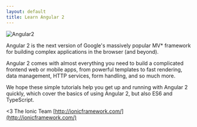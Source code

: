 ```yaml
---
layout: default
title: Learn Angular 2
---
```


![Angular2](https://angular.io/resources/images/logos/standard/shield-large.png)

Angular 2 is the next version of Google's massively popular MV* framework for building complex
applications in the browser (and beyond).

Angular 2 comes with almost everything you need to build a complicated frontend web or mobile apps, from powerful templates to fast rendering, data management, HTTP services, form handling, and so much more.

We hope these simple tutorials help you get up and running with Angular 2 quickly, which cover the basics of using Angular 2, but also ES6 and TypeScript.

<3 The Ionic Team
[http://ionicframework.com/](http://ionicframework.com/)
